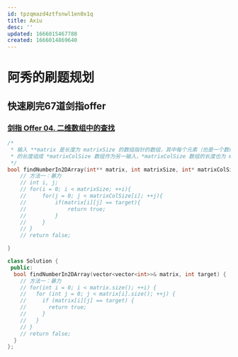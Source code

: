 ```yaml
---
id: tpzqmazd4ztfsnwl1en0x1q
title: Axiu
desc: ''
updated: 1666015467788
created: 1666014869640
---
```

# 阿秀的刷题规划

## 快速刷完67道剑指offer

### [剑指 Offer 04. 二维数组中的查找](https://leetcode.cn/problems/er-wei-shu-zu-zhong-de-cha-zhao-lcof/)

```c
/*
 * 输入 **matrix 是长度为 matrixSize 的数组指针的数组，其中每个元素（也是一个数组）
 * 的长度组成 *matrixColSize 数组作为另一输入，*matrixColSize 数组的长度也为 matrixSize
 */
bool findNumberIn2DArray(int** matrix, int matrixSize, int* matrixColSize, int target){
    // 方法一：暴力
    // int i, j;
    // for(i = 0; i < matrixSize; ++i){
    //     for(j = 0; j < matrixColSize[i]; ++j){
    //         if(matrix[i][j] == target){
    //             return true;
    //         }
    //     }
    // }
    // return false;

}
```

```cpp
class Solution {
 public:
  bool findNumberIn2DArray(vector<vector<int>>& matrix, int target) {
    // 方法一：暴力
    // for(int i = 0; i < matrix.size(); ++i) {
    //   for (int j = 0; j < matrix[i].size(); ++j) {
    //     if (matrix[i][j] == target) {
    //       return true;
    //     }
    //   }
    // }
    // return false;
  }
};

```
